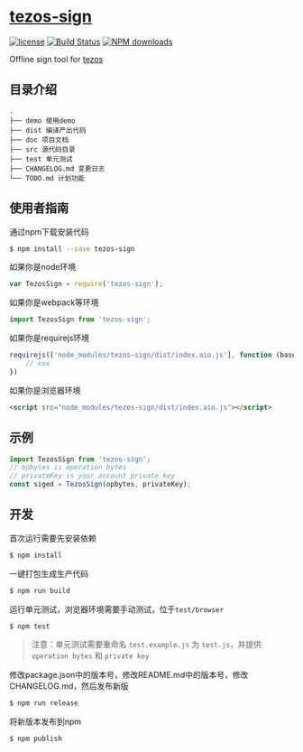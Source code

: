 # [tezos-sign](https://github.com/yugasun/tezos-sign)

[![license](https://img.shields.io/badge/license-MIT-blue.svg)](https://github.com/yugasun/tezos-sign/blob/master/LICENSE)
[![Build Status](https://travis-ci.org/yugasun/tezos-sign.svg?branch=master)](https://travis-ci.org/yugasun/tezos-sign)
[![NPM downloads](http://img.shields.io/npm/dm/tezos-sign.svg?style=flat-square)](http://www.npmtrends.com/tezos-sign)

Offline sign tool for [tezos](https://tezos.com/)

## 目录介绍

```
.
├── demo 使用demo
├── dist 编译产出代码
├── doc 项目文档
├── src 源代码目录
├── test 单元测试
├── CHANGELOG.md 变更日志
└── TODO.md 计划功能
```

## 使用者指南
通过npm下载安装代码

```bash
$ npm install --save tezos-sign
```

如果你是node环境

```js
var TezosSign = require('tezos-sign');
```

如果你是webpack等环境

```js
import TezosSign from 'tezos-sign';
```

如果你是requirejs环境

```js
requirejs(['node_modules/tezos-sign/dist/index.aio.js'], function (base) {
    // xxx
})
```

如果你是浏览器环境

```html
<script src="node_modules/tezos-sign/dist/index.aio.js"></script>
```

## 示例

```js
import TezosSign from 'tezos-sign';
// opbytes is operation bytes
// privateKey is your account private key
const siged = TezosSign(opbytes, privateKey);
```

## 开发

首次运行需要先安装依赖

```bash
$ npm install
```

一键打包生成生产代码

```bash
$ npm run build
```

运行单元测试，浏览器环境需要手动测试，位于`test/browser`

```bash
$ npm test
```

> 注意：单元测试需要重命名 `test.example.js` 为 `test.js`，并提供 `operation bytes` 和 `private key`

修改package.json中的版本号，修改README.md中的版本号，修改CHANGELOG.md，然后发布新版

```bash
$ npm run release
```

将新版本发布到npm

```bash
$ npm publish
```